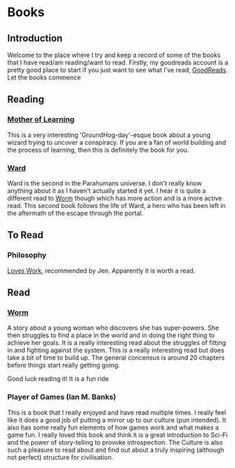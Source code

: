 # Books

## Introduction

Welcome to the place where I try and keep a record of some of the books that I have read/am reading/want to read. Firstly, my goodreads account is a pretty good place to start if you just want to see what I've read, [GoodReads](https://www.goodreads.com/user/show/18941204-hamish-hutchings). Let the books commence

## Reading

### [Mother of Learning](https://www.fictionpress.com/s/2961893/95/Mother-of-Learning)

This is a very interesting 'GroundHog-day'-esque book about a young wizard trying to uncover a conspiracy. If you are a fan of world building and the process of learning, then this is definitely the book for you.

### [Ward](https://www.parahumans.net/2017/09/11/daybreak-1-1/)

Ward is the second in the Parahumans universe. I don't really know anything about it as I haven't actually started it yet. I hear it is quite a different read to [Worm](https://parahumans.wordpress.com/2011/06/11/1-1/) though which has more action and is a more active read.
This second book follows the life of Ward, a hero who has been left in the aftermath of the escape through the portal.

## To Read

### Philosophy

[Loves Work](https://www.goodreads.com/book/show/759251.Love_s_Work), recommended by Jen. Apparently it is worth a read.

## Read

### [Worm](https://parahumans.wordpress.com/2011/06/11/1-1/)

A story about a young woman who discovers she has super-powers. She then struggles to find a place in the world and in doing the right thing to achieve her goals. It is a really interesting read about the struggles of fitting in and fighting against the system. This is a really interesting read but does take a bit of time to build up. The general concensus is around 20 chapters before things start really getting going.

Good luck reading it! It is a fun ride

### Player of Games (Ian M. Banks)

This is a book that I really enjoyed and have read multiple times. I really feel like it does a good job of putting a mirror up to our culture (pun intended). It also has some really fun elements of how games work and what makes a game fun. I really loved this book and think it is a great introduction to Sci-Fi and the power of story-telling to provoke introspection. The Culture is also such a pleasure to read about and find out about a truly inspiring (although not perfect) structure for civilisation.
